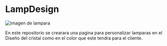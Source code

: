 # LampDesign
![imagen de lampara](https://sc01.alicdn.com/kf/HTB1IjqfmlsmBKNjSZFs5jaXSVXaS/231009560/HTB1IjqfmlsmBKNjSZFs5jaXSVXaS.gif)

En este repositorio se crearara una pagina para personalizar lamparas en el Diseño del cristal como en el color que este tendra para el cliente.
